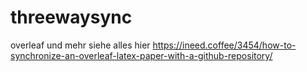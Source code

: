 # threewaysync
overleaf und mehr
siehe alles hier https://ineed.coffee/3454/how-to-synchronize-an-overleaf-latex-paper-with-a-github-repository/
